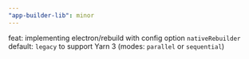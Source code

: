 ```yaml
---
"app-builder-lib": minor
---
```


feat: implementing electron/rebuild with config option `nativeRebuilder` default: `legacy` to support Yarn 3 (modes: `parallel` or `sequential`)
